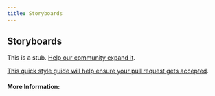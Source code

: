 ```yaml
---
title: Storyboards
---
```


## Storyboards

This is a stub. [Help our community expand it](https://github.com/freeCodeCamp/guide-articles/tree/master/articles/Design/User-Experience-Research/Storyboards/index.md).

[This quick style guide will help ensure your pull request gets accepted](https://github.com/freeCodeCamp/guide-articles/blob/master/README.md).

<!-- The article goes here, in GitHub-flavored Markdown. Feel free to add YouTube videos, images, and CodePen/JSBin embeds  -->

#### More Information:
<!-- Please add any articles you think might be helpful to read before writing the article -->


